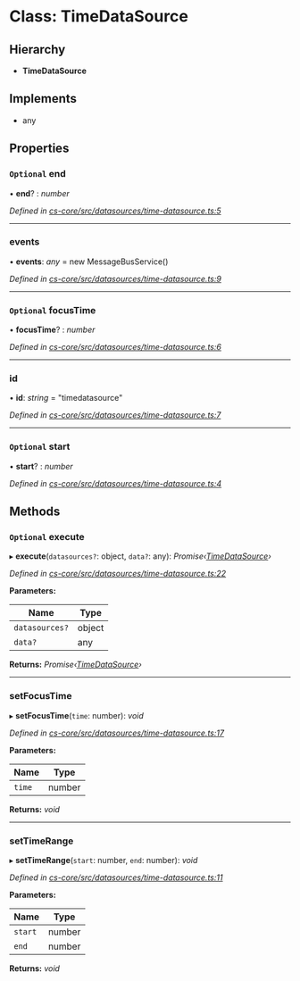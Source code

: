 # Class: TimeDataSource

## Hierarchy

* **TimeDataSource**

## Implements

* any

## Properties

### `Optional` end

• **end**? : *number*

*Defined in [cs-core/src/datasources/time-datasource.ts:5](https://github.com/RichardHovenkamp/csnext/blob/872f0bfe/packages/cs-core/src/datasources/time-datasource.ts#L5)*

___

###  events

• **events**: *any* =  new MessageBusService()

*Defined in [cs-core/src/datasources/time-datasource.ts:9](https://github.com/RichardHovenkamp/csnext/blob/872f0bfe/packages/cs-core/src/datasources/time-datasource.ts#L9)*

___

### `Optional` focusTime

• **focusTime**? : *number*

*Defined in [cs-core/src/datasources/time-datasource.ts:6](https://github.com/RichardHovenkamp/csnext/blob/872f0bfe/packages/cs-core/src/datasources/time-datasource.ts#L6)*

___

###  id

• **id**: *string* = "timedatasource"

*Defined in [cs-core/src/datasources/time-datasource.ts:7](https://github.com/RichardHovenkamp/csnext/blob/872f0bfe/packages/cs-core/src/datasources/time-datasource.ts#L7)*

___

### `Optional` start

• **start**? : *number*

*Defined in [cs-core/src/datasources/time-datasource.ts:4](https://github.com/RichardHovenkamp/csnext/blob/872f0bfe/packages/cs-core/src/datasources/time-datasource.ts#L4)*

## Methods

### `Optional` execute

▸ **execute**(`datasources?`: object, `data?`: any): *Promise‹[TimeDataSource](_cs_core_src_datasources_time_datasource_.timedatasource.md)›*

*Defined in [cs-core/src/datasources/time-datasource.ts:22](https://github.com/RichardHovenkamp/csnext/blob/872f0bfe/packages/cs-core/src/datasources/time-datasource.ts#L22)*

**Parameters:**

Name | Type |
------ | ------ |
`datasources?` | object |
`data?` | any |

**Returns:** *Promise‹[TimeDataSource](_cs_core_src_datasources_time_datasource_.timedatasource.md)›*

___

###  setFocusTime

▸ **setFocusTime**(`time`: number): *void*

*Defined in [cs-core/src/datasources/time-datasource.ts:17](https://github.com/RichardHovenkamp/csnext/blob/872f0bfe/packages/cs-core/src/datasources/time-datasource.ts#L17)*

**Parameters:**

Name | Type |
------ | ------ |
`time` | number |

**Returns:** *void*

___

###  setTimeRange

▸ **setTimeRange**(`start`: number, `end`: number): *void*

*Defined in [cs-core/src/datasources/time-datasource.ts:11](https://github.com/RichardHovenkamp/csnext/blob/872f0bfe/packages/cs-core/src/datasources/time-datasource.ts#L11)*

**Parameters:**

Name | Type |
------ | ------ |
`start` | number |
`end` | number |

**Returns:** *void*
